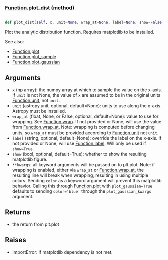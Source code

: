 ### [Function](Function.md).plot_dist (method)


```py

def plot_dist(self, x, unit=None, wrap_at=None, label=None, show=False, **kwargs)

```



Plot the analytic distribution function.  Requires matplotlib to be installed.

See also:

* [Function.plot](Function.plot.md)
* [Function.plot_sample](Function.plot_sample.md)
* [Function.plot_gaussian](Function.plot_gaussian.md)

Arguments
-----------
* `x` (np array): the numpy array at which to sample the value on the
    x-axis.  If `unit` is not None, the value of `x` are assumed to be
    in the original units [Function.unit](Function.unit.md), not `unit`.
* `unit` (astropy.unit, optional, default=None): units to use along
    the x-axis.  Astropy must be installed.
* `wrap_at` (float, None, or False, optional, default=None): value to
    use for wrapping.  See [Function.wrap](Function.wrap.md).  If not provided or None,
    will use the value from [Function.wrap_at](Function.wrap_at.md).  Note: wrapping is
    computed before changing units, so `wrap_at` must be provided
    according to [Function.unit](Function.unit.md) not `unit`.
* `label` (string, optional, default=None): override the label on the
    x-axis.  If not provided or None, will use [Function.label](Function.label.md).  Will
    only be used if `show=True`.
* `show` (bool, optional, default=True): whether to show the resulting
    matplotlib figure.
* `**kwargs`: all keyword arguments will be passed on to plt.plot.  Note:
    if wrapping is enabled, either via `wrap_at` or [Function.wrap_at](Function.wrap_at.md),
    the resulting line will break when wrapping, resulting in using multiple
    colors.  Sending `color` as a keyword argument will prevent this
    matplotlib behavior.  Calling this through [Function.plot](Function.plot.md) with
    `plot_gaussian=True` defaults to sending `color='blue'` through
    the `plot_gaussian_kwargs` argument.

Returns
--------
* the return from plt.plot

Raises
--------
* ImportError: if matplotlib dependency is not met.

